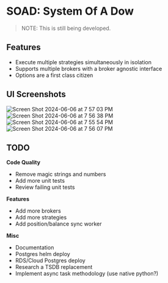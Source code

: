 # SOAD: System Of A Dow

> NOTE: This is still being developed.

## Features

- Execute multiple strategies simultaneously in isolation
- Supports multiple brokers with a broker agnostic interface
- Options are a first class citizen

## UI Screenshots
![Screen Shot 2024-06-06 at 7 57 03 PM](https://github.com/r0fls/soad/assets/1858004/a4216d9f-e808-4055-9c99-e4e720557b23)
![Screen Shot 2024-06-06 at 7 56 38 PM](https://github.com/r0fls/soad/assets/1858004/0e214dd5-c157-47cc-a48f-2ec0f37a7b33)
![Screen Shot 2024-06-06 at 7 55 54 PM](https://github.com/r0fls/soad/assets/1858004/65c4774d-fb49-4452-936c-f5148f958d26)
![Screen Shot 2024-06-06 at 7 56 07 PM](https://github.com/r0fls/soad/assets/1858004/24401792-b0b0-4d2e-b2db-15827cb71b0a)


## TODO


**Code Quality**
- Remove magic strings and numbers
- Add more unit tests
- Review failing unit tests


**Features**
- Add more brokers
- Add more strategies
- Add position/balance sync worker

**Misc**
- Documentation
- Postgres helm deploy
- RDS/Cloud Postgres deploy
- Research a TSDB replacement
- Implement async task methodology (use native python?)
